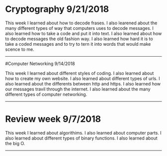 # Cryptography 9/21/2018

This week I learned about how to decode frases. I also learened about the many different types of way that computers uses to decode messages. I also learned how to take a code and put it into text. I also learned about how to decode messages the old fashion way. I also learned how hard it is to take a coded messages and to try to tern it into words that would make scence to me. 

---


#Computer Networking 9/14/2018

This week I learned about different styles of coding. I also learned about how to create my own website. I also learned about different types of urls. I also learned about the differents between http and https. I also learned how our messages travil through the internet. I also learned about the many different types of computer networking. 

---

# Review week 9/7/2018

This week I learned about algorithims. I also learned about computer parts. I also learned about different types of binary functions. I also learned about the big O.

---


